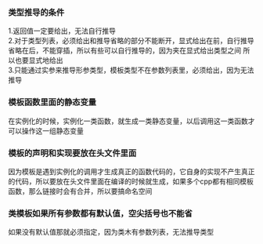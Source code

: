 ### 类型推导的条件  
1.返回值一定要给出，无法自行推导    
2.对于类型列表，必须给出和推导省略的部分不能断开，显式给出在前，自行推导省略在后，不能穿插，所以有些可以自行推导的，因为夹在显式给出类型之间
所以也要显式地给出   
3.只能通过实参来推导形参类型，模板类型不在参数列表里，必须给出，因为无法推导   

### 模板函数里面的静态变量  
在实例化的时候，实例化一类函数，就生成一类静态变量，以后调用这一类函数才可以操作这一组静态变量  

### 模板的声明和实现要放在头文件里面  
因为模板是遇到实例化的调用才生成真正的函数代码的，它自身的实现不产生真正的代码，所以要放在头文件里面在编译的时候就生成，如果多个cpp都有相同模板函数，那么链接时会有合并，所以要搞命名空间  

### 类模板如果所有参数都有默认值，空尖括号也不能省   
如果没有默认值那就必须指定，因为类木有参数列表，无法推导类型